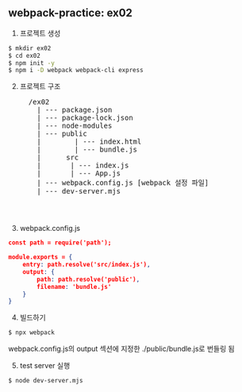 ## webpack-practice: ex02
1. 프로젝트 생성
```bash
$ mkdir ex02
$ cd ex02
$ npm init -y
$ npm i -D webpack webpack-cli express
```
2. 프로젝트 구조
   <pre>
     /ex02
       | --- package.json
       | --- package-lock.json
       | --- node-modules
       | --- public
       |        | --- index.html
       |        | --- bundle.js
       |      src
       |       | --- index.js
       |       | --- App.js
       | --- webpack.config.js [webpack 설정 파일]
       | --- dev-server.mjs
   <pre>

3. webpack.config.js
```json
const path = require('path');

module.exports = {
    entry: path.resolve('src/index.js'),
    output: {
        path: path.resolve('public'),
        filename: 'bundle.js'
    }
} 
```

4. 빌드하기
```bash
$ npx webpack
```
webpack.config.js의 output 섹션에 지정한 ./public/bundle.js로 번들링 됨

5. test server 실행
```bash
$ node dev-server.mjs
```
